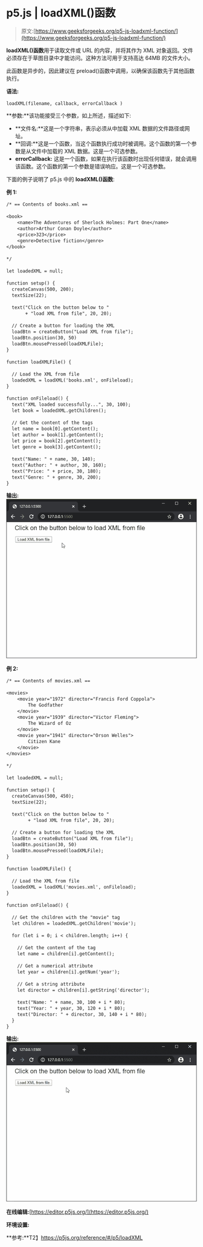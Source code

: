 # p5.js | loadXML()函数

> 原文:[https://www.geeksforgeeks.org/p5-js-loadxml-function/](https://www.geeksforgeeks.org/p5-js-loadxml-function/)

**loadXML()函数**用于读取文件或 URL 的内容，并将其作为 XML 对象返回。文件必须存在于草图目录中才能访问。这种方法可用于支持高达 64MB 的文件大小。

此函数是异步的，因此建议在 preload()函数中调用，以确保该函数先于其他函数执行。

**语法:**

```
loadXML(filename, callback, errorCallback )
```

**参数:**该功能接受三个参数，如上所述，描述如下:

*   **文件名:**这是一个字符串，表示必须从中加载 XML 数据的文件路径或网址。
*   **回调:**这是一个函数，当这个函数执行成功时被调用。这个函数的第一个参数是从文件中加载的 XML 数据。这是一个可选参数。
*   **errorCallback:** 这是一个函数，如果在执行该函数时出现任何错误，就会调用该函数。这个函数的第一个参数是错误响应。这是一个可选参数。

下面的例子说明了 p5.js 中的 **loadXML()函数**:

**例 1:**

```
/* == Contents of books.xml ==

<book>
    <name>The Adventures of Sherlock Holmes: Part One</name>
    <author>Arthur Conan Doyle</author>
    <price>323</price>
    <genre>Detective fiction</genre>
</book>

*/

let loadedXML = null;

function setup() {
  createCanvas(500, 200);
  textSize(22);

  text("Click on the button below to "
       + "load XML from file", 20, 20);

  // Create a button for loading the XML
  loadBtn = createButton("Load XML from file");
  loadBtn.position(30, 50)
  loadBtn.mousePressed(loadXMLFile);
}

function loadXMLFile() {

  // Load the XML from file
  loadedXML = loadXML('books.xml', onFileload);
}

function onFileload() {
  text("XML loaded successfully...", 30, 100);
  let book = loadedXML.getChildren();

  // Get the content of the tags
  let name = book[0].getContent();
  let author = book[1].getContent();
  let price = book[2].getContent();
  let genre = book[3].getContent();

  text("Name: " + name, 30, 140);
  text("Author: " + author, 30, 160);
  text("Price: " + price, 30, 180);
  text("Genre: " + genre, 30, 200);
}
```

**输出:**
![load-xml-books](img/a0795392412fd0e52c67993a1f91f943.png)

**例 2:**

```
/* == Contents of movies.xml ==

<movies>
    <movie year="1972" director="Francis Ford Coppola">
        The Godfather
    </movie>
    <movie year="1939" director="Victor Fleming">
        The Wizard of Oz
    </movie>
    <movie year="1941" director="Orson Welles">
        Citizen Kane
    </movie>
</movies>

*/

let loadedXML = null;

function setup() {
  createCanvas(500, 450);
  textSize(22);

  text("Click on the button below to "
        + "load XML from file", 20, 20);

  // Create a button for loading the XML
  loadBtn = createButton("Load XML from file");
  loadBtn.position(30, 50)
  loadBtn.mousePressed(loadXMLFile);
}

function loadXMLFile() {

  // Load the XML from file
  loadedXML = loadXML('movies.xml', onFileload);
}

function onFileload() {

  // Get the children with the "movie" tag
  let children = loadedXML.getChildren('movie');

  for (let i = 0; i < children.length; i++) {

    // Get the content of the tag
    let name = children[i].getContent();

    // Get a numerical attribute
    let year = children[i].getNum('year');

    // Get a string attribute
    let director = children[i].getString('director');

    text("Name: " + name, 30, 100 + i * 80);
    text("Year: " + year, 30, 120 + i * 80);
    text("Director: " + director, 30, 140 + i * 80);
  }
}
```

**输出:**
![load-xml-movies](img/b80e2dabc52fbd22e2b7514d49b1b13c.png)

**在线编辑:**[https://editor.p5js.org/](https://editor.p5js.org/)

**环境设置:**

**参考:**T2】https://p5js.org/reference/#/p5/loadXML